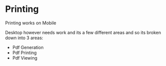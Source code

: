 # Printing

Printing works on Mobile

Desktop however needs work and its a few different areas and so its broken down into 3 areas:

- Pdf Generation
- Pdf Printing
- Pdf Viewing